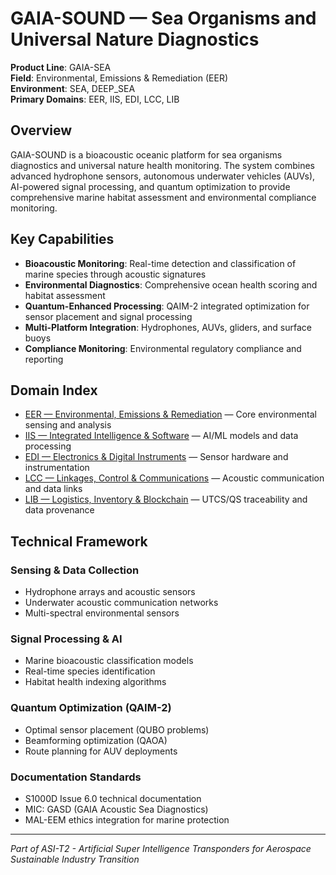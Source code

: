 # GAIA-SOUND — Sea Organisms and Universal Nature Diagnostics

**Product Line**: GAIA-SEA  
**Field**: Environmental, Emissions & Remediation (EER)  
**Environment**: SEA, DEEP_SEA  
**Primary Domains**: EER, IIS, EDI, LCC, LIB

## Overview

GAIA-SOUND is a bioacoustic oceanic platform for sea organisms diagnostics and universal nature health monitoring. The system combines advanced hydrophone sensors, autonomous underwater vehicles (AUVs), AI-powered signal processing, and quantum optimization to provide comprehensive marine habitat assessment and environmental compliance monitoring.

## Key Capabilities

- **Bioacoustic Monitoring**: Real-time detection and classification of marine species through acoustic signatures
- **Environmental Diagnostics**: Comprehensive ocean health scoring and habitat assessment
- **Quantum-Enhanced Processing**: QAIM-2 integrated optimization for sensor placement and signal processing
- **Multi-Platform Integration**: Hydrophones, AUVs, gliders, and surface buoys
- **Compliance Monitoring**: Environmental regulatory compliance and reporting

## Domain Index

* [EER — Environmental, Emissions & Remediation](./domains/EER/) — Core environmental sensing and analysis
* [IIS — Integrated Intelligence & Software](./domains/IIS/) — AI/ML models and data processing
* [EDI — Electronics & Digital Instruments](./domains/EDI/) — Sensor hardware and instrumentation
* [LCC — Linkages, Control & Communications](./domains/LCC/) — Acoustic communication and data links
* [LIB — Logistics, Inventory & Blockchain](./domains/LIB/) — UTCS/QS traceability and data provenance

## Technical Framework

### Sensing & Data Collection
- Hydrophone arrays and acoustic sensors
- Underwater acoustic communication networks
- Multi-spectral environmental sensors

### Signal Processing & AI
- Marine bioacoustic classification models
- Real-time species identification
- Habitat health indexing algorithms

### Quantum Optimization (QAIM-2)
- Optimal sensor placement (QUBO problems)
- Beamforming optimization (QAOA)
- Route planning for AUV deployments

### Documentation Standards
- S1000D Issue 6.0 technical documentation
- MIC: GASD (GAIA Acoustic Sea Diagnostics)
- MAL-EEM ethics integration for marine protection

---

*Part of ASI-T2 - Artificial Super Intelligence Transponders for Aerospace Sustainable Industry Transition*